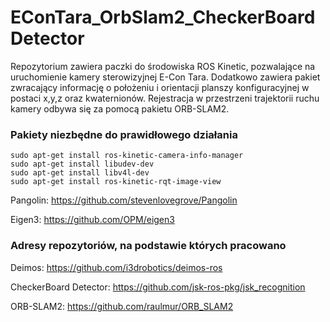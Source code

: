 # EConTara_OrbSlam2_CheckerBoardDetector
  Repozytorium zawiera paczki do środowiska ROS Kinetic, pozwalające na uruchomienie kamery sterowizyjnej E-Con Tara. Dodatkowo zawiera pakiet zwracający informację o położeniu i orientacji planszy konfiguracyjnej w postaci x,y,z oraz kwaternionów. Rejestracja w przestrzeni trajektorii ruchu kamery odbywa się za pomocą pakietu ORB-SLAM2.
  
  
### Pakiety niezbędne do prawidłowego działania
  ```
  sudo apt-get install ros-kinetic-camera-info-manager
  sudo apt-get install libudev-dev
  sudo apt-get install libv4l-dev
  sudo apt-get install ros-kinetic-rqt-image-view
  ```
  
  Pangolin:
  https://github.com/stevenlovegrove/Pangolin
  
  Eigen3:
  https://github.com/OPM/eigen3
  
  
### Adresy repozytoriów, na podstawie których pracowano
  Deimos:
  https://github.com/i3drobotics/deimos-ros
  
  CheckerBoard Detector:
  https://github.com/jsk-ros-pkg/jsk_recognition
  
  ORB-SLAM2:
  https://github.com/raulmur/ORB_SLAM2
  
  
  
